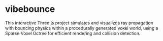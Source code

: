 # vibebounce
This interactive Three.js project simulates and visualizes ray propagation with bouncing physics within a procedurally generated voxel world, using a Sparse Voxel Octree for efficient rendering and collision detection.
